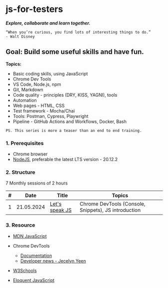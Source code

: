 # js-for-testers

**_Explore, collaborate and learn together._**

```text
“When you’re curious, you find lots of interesting things to do.”
- Walt Disney
```

## Goal: Build some useful skills and have fun.

**Topics:**

- Basic coding skills, using JavaScript
- Chrome Dev Tools
- VS Code, Node.js, npm
- Git, Markdown
- Code quality - principles (DRY, KISS, YAGNI), tools
- Automation
- Web pages - HTML, CSS
- Test framework - Mocha/Chai
- Tools: Postman, Cypress, Playwright
- Pipeline - GitHub Actions and Workflows, Docker, Bash

`PS. This series is more a teaser than an end to end training.`

### 1. Prerequisites

- Chrome browser
- [NodeJS](https://nodejs.org/en/download), preferable the latest LTS version - 20.12.2

### 2. Structure

7 Monthly sessions of 2 hours

| #   | Date       | Title                                                 | Topics                                               |
| --- | ---------- | ----------------------------------------------------- | ---------------------------------------------------- |
| 1   | 21.05.2024 | [Let's speak JS](./src/sessions//session-1/README.md) | Chrome DevTools (Console, Snippets), JS introduction |

### 3. Resource

- [MDN JavaScript](https://developer.mozilla.org/en-US/docs/Web/JavaScript)

- Chrome DevTools
  - [Documentation](https://developer.chrome.com/docs/devtools)
  - [Developer news - Jecelyn Yeen](https://www.linkedin.com/in/jecfish/)

- [W3Schools](https://www.w3schools.com/js/)

- [Eloquent JavaScript](https://eloquentjavascript.net/)
